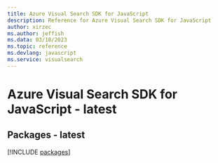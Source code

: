 ```yaml
---
title: Azure Visual Search SDK for JavaScript
description: Reference for Azure Visual Search SDK for JavaScript
author: xirzec
ms.author: jeffish
ms.data: 03/18/2023
ms.topic: reference
ms.devlang: javascript
ms.service: visualsearch
---
```

# Azure Visual Search SDK for JavaScript - latest
## Packages - latest
[!INCLUDE [packages](visual-search-index.md)]